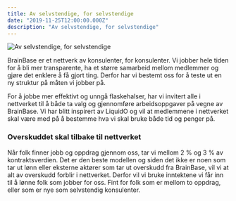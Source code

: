 ```yaml
---
title: Av selvstendige, for selvstendige
date: "2019-11-25T12:00:00.000Z"
description: "Av selvstendige, for selvstendige"
---
```


![Av selvstendige, for selvstendige](https://paper.dropbox.com/ep/redirect/image?url=https%3A%2F%2Fpaper-attachments.dropbox.com%2Fs_96B21A24DB4BA895F7015D5473F394296FD17934641A42A6CE0834AED89A2A38_1559839686523_LinkedIn09.png&hmac=Ndij90BGfuPlXCq792JV5F61AVy8OVXZq%2FYLp8AF0fo%3D)

BrainBase er et nettverk av konsulenter, for konsulenter. Vi jobber hele tiden for å bli mer transparente, ha et større samarbeid mellom medlemmer og gjøre det enklere å få gjort ting. Derfor har vi bestemt oss for å teste ut en ny struktur på måten vi jobber på.

For å jobbe mer effektivt og unngå flaskehalser, har vi invitert alle i nettverket til å både ta valg og gjennomføre arbeidsoppgaver på vegne av BrainBase. Vi har blitt inspirert av LiquidO og vil at medlemmene i nettverket skal være med på å bestemme hva vi skal bruke både tid og penger på. 

### Overskuddet skal tilbake til nettverket
Når folk finner jobb og oppdrag gjennom oss, tar vi mellom 2 % og 3 % av kontraktsverdien. Det er den beste modellen og siden det ikke er noen som tar ut lønn eller eksterne aktører som tar ut overskudd fra BrainBase, vil vi at alt av overskudd forblir i nettverket. Derfor vil vi bruke inntektene vi får inn til å lønne folk som jobber for oss. Fint for folk som er mellom to oppdrag, eller som er nye som selvstendig konsulenter.  
